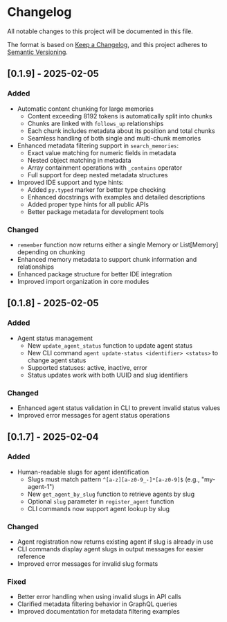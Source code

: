 # Changelog

All notable changes to this project will be documented in this file.

The format is based on [Keep a Changelog](https://keepachangelog.com/en/1.0.0/),
and this project adheres to [Semantic Versioning](https://semver.org/spec/v2.0.0.html).

## [0.1.9] - 2025-02-05

### Added
- Automatic content chunking for large memories
  - Content exceeding 8192 tokens is automatically split into chunks
  - Chunks are linked with `follows_up` relationships
  - Each chunk includes metadata about its position and total chunks
  - Seamless handling of both single and multi-chunk memories
- Enhanced metadata filtering support in `search_memories`:
  - Exact value matching for numeric fields in metadata
  - Nested object matching in metadata
  - Array containment operations with `_contains` operator
  - Full support for deep nested metadata structures
- Improved IDE support and type hints:
  - Added `py.typed` marker for better type checking
  - Enhanced docstrings with examples and detailed descriptions
  - Added proper type hints for all public APIs
  - Better package metadata for development tools

### Changed
- `remember` function now returns either a single Memory or List[Memory] depending on chunking
- Enhanced memory metadata to support chunk information and relationships
- Enhanced package structure for better IDE integration
- Improved import organization in core modules

## [0.1.8] - 2025-02-05

### Added
- Agent status management
  - New `update_agent_status` function to update agent status
  - New CLI command `agent update-status <identifier> <status>` to change agent status
  - Supported statuses: active, inactive, error
  - Status updates work with both UUID and slug identifiers

### Changed
- Enhanced agent status validation in CLI to prevent invalid status values
- Improved error messages for agent status operations

## [0.1.7] - 2025-02-04

### Added
- Human-readable slugs for agent identification
  - Slugs must match pattern `^[a-z][a-z0-9_-]*[a-z0-9]$` (e.g., "my-agent-1")
  - New `get_agent_by_slug` function to retrieve agents by slug
  - Optional `slug` parameter in `register_agent` function
  - CLI commands now support agent lookup by slug

### Changed
- Agent registration now returns existing agent if slug is already in use
- CLI commands display agent slugs in output messages for easier reference
- Improved error messages for invalid slug formats

### Fixed
- Better error handling when using invalid slugs in API calls
- Clarified metadata filtering behavior in GraphQL queries
- Improved documentation for metadata filtering examples
 